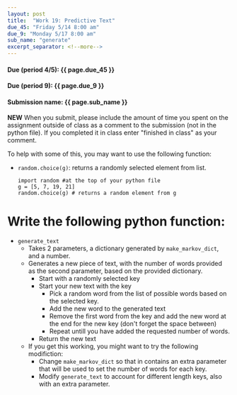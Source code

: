 ```yaml
---
layout: post
title:  "Work 19: Predictive Text"
due_45: "Friday 5/14 8:00 am"
due_9: "Monday 5/17 8:00 am"
sub_name: "generate"
excerpt_separator: <!--more-->
---
```


#### Due (period 4/5): {{ page.due_45 }}
#### Due (period 9): {{ page.due_9 }}

#### Submission name: {{ page.sub_name }}
<!--more-->

**NEW** When you submit, please include the amount of time you spent on the assignment outside of class as a comment to the submission (not in the python file). If you completed it in class enter "finished in class" as your comment.

To help with some of this, you may want to use the following function:
  * `random.choice(g)`: returns a randomly selected element from list.
    ```
    import random #at the top of your python file
    g = [5, 7, 19, 21]
    random.choice(g) # returns a random element from g
    ```

# Write the following python function:
* `generate_text`
  * Takes 2 parameters, a dictionary generated by `make_markov_dict`, and a number.
  * Generates a new piece of text, with the number of words provided as the second parameter, based on the provided dictionary.
    - Start with a randomly selected key
    - Start your new text with the key
      - Pick a random word from the list of possible words based on the selected key.
      - Add the new word to the generated text
      - Remove the first word from the key and add the new word at the end for the new key (don't forget the space between)
      - Repeat untill you have added the requested number of words.
    - Return the new text
  * If you get this working, you might want to try the following modifiction:
    - Change `make_markov_dict` so that in contains an extra parameter that will be used to set the number of words for each key.
    - Modify `generate_text` to account for different length keys, also with an extra parameter.
